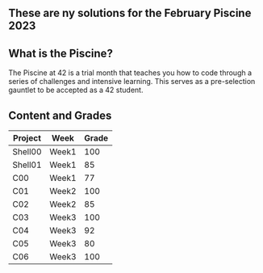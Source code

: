 ## These are ny solutions for the February Piscine 2023

## What is the Piscine?
The Piscine at 42 is a trial month that teaches you how to code through a series of challenges and intensive learning. This serves as a pre-selection gauntlet to be accepted as a 42 student.

## Content and Grades
| Project        |      Week     | Grade|
|----------------|---------------|------|
|Shell00         | Week1         | 100  |
|Shell01         | Week1         | 85   |
|C00             | Week1         | 77   | 
|C01             | Week2         | 100  |
|C02             | Week2         | 85   |
|C03             | Week3         | 100  | 
|C04             | Week3         | 92   |
|C05             | Week3         | 80   | 
|C06             | Week3         | 100  | 
